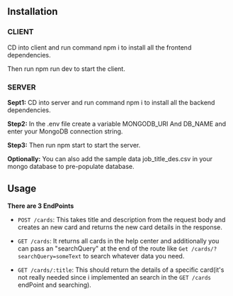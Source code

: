 ## Installation

### CLIENT

CD into client and run command npm i to install all the frontend dependencies.

Then run npm run dev to start the client.

### SERVER

**Sept1:** CD into server and run command npm i to install all the backend dependencies.

**Step2:** In the .env file create a variable MONGODB_URI And DB_NAME and enter your MongoDB connection string.

**Step3:** Then run npm start to start the server.

**Optionally:** You can also add the sample data job_title_des.csv in your mongo database to pre-populate database.

## Usage

**There are 3 EndPoints**
- `POST /cards`: This takes title and description from the request body and creates an new card and returns the new card details in the response.

- `GET /cards`: It returns all cards in the help center and additionally you can pass an "searchQuery" at the end of the route like `Get /cards/?searchQuery=someText` to search whatever data you need.

- `GET /cards/:title`: This should return the details of a specific card(it's not really needed since i implemented an search in the `GET /cards` endPoint and searching).

